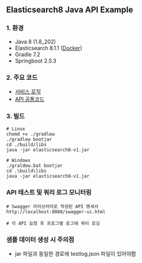 ## Elasticsearch8 Java API Example
  
### 1. 환경
- Java 8 (1.8_202)
- Elasticsearch 8.1.1 ([Docker](https://github.com/kimheonseung/elasticsearch8/tree/master/docker-es8))
- Gradle 7.2
- Springboot 2.5.3
  
### 2. 주요 코드
- [서비스 로직](https://github.com/kimheonseung/elasticsearch8/tree/master/src/main/java/com/devh/example/elasticsearch8/service)
- [API 공통코드](https://github.com/kimheonseung/elasticsearch8/tree/master/src/main/java/com/devh/example/elasticsearch8/api)
  
### 3. 빌드
```shell
# Linux
chomd +x ./gradlew
./gradlew bootjar 
cd ./build/libs
java -jar elasticsearch8-v1.jar

# Windows
./graldew.bat bootjar
cd .\build\libs
java -jar elasticsearch8-v1.jar
```
  
### API 테스트 및 쿼리 로그 모니터링
```shell
# Swagger 라이브러리로 작성된 API 명세서
http://localhost:8088/swagger-ui.html

# 각 API 요청 후 프로그램 로그에 쿼리 로깅
```

### 샘플 데이터 생성 시 주의점
- jar 파일과 동일한 경로에 testlog.json 파일이 있어야함